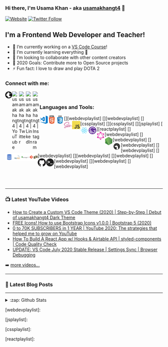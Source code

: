 ### Hi there, I'm Usama Khan - aka [usamakhangt4][website] 👋

[![Website](https://img.shields.io/website?label=usamakhangt4.com&style=for-the-badge&url=https%3A%2F%2Fusamakhangt4.com)](https://usamakhangt4.com)
[![Twitter Follow](https://img.shields.io/twitter/follow/usamakhangt4?color=1DA1F2&logo=twitter&style=for-the-badge)](https://twitter.com/intent/follow?original_referer=https%3A%2F%2Fgithub.com%2Fusamakhangt4&screen_name=usamakhangt4)

## I'm a Frontend Web Developer and Teacher!

- 🔭 I’m currently working on a [VS Code Course][website]!
- 🌱 I’m currently learning everything 🤣
- 👯 I’m looking to collaborate with other content creators
- 🥅 2020 Goals: Contribute more to Open Source projects
- ⚡ Fun fact: I love to draw and play DOTA 2

### Connect with me:

[<img align="left" alt="usamakhangt4.com" width="22px" src="https://raw.githubusercontent.com/iconic/open-iconic/master/svg/globe.svg" />][website]
[<img align="left" alt="usamakhangt4 | YouTube" width="22px" src="https://cdn.jsdelivr.net/npm/simple-icons@v3/icons/youtube.svg" />][youtube]
[<img align="left" alt="usamakhangt4 | Twitter" width="22px" src="https://cdn.jsdelivr.net/npm/simple-icons@v3/icons/twitter.svg" />][twitter]
[<img align="left" alt="usamakhangt4 | LinkedIn" width="22px" src="https://cdn.jsdelivr.net/npm/simple-icons@v3/icons/linkedin.svg" />][linkedin]
[<img align="left" alt="usamakhangt4 | Instagram" width="22px" src="https://cdn.jsdelivr.net/npm/simple-icons@v3/icons/instagram.svg" />][instagram]

<br />

### Languages and Tools:

[<img align="left" alt="Visual Studio Code" width="26px" src="https://raw.githubusercontent.com/github/explore/80688e429a7d4ef2fca1e82350fe8e3517d3494d/topics/visual-studio-code/visual-studio-code.png" />][webdevplaylist]
[<img align="left" alt="HTML5" width="26px" src="https://raw.githubusercontent.com/github/explore/80688e429a7d4ef2fca1e82350fe8e3517d3494d/topics/html/html.png" />][webdevplaylist]
[<img align="left" alt="CSS3" width="26px" src="https://raw.githubusercontent.com/github/explore/80688e429a7d4ef2fca1e82350fe8e3517d3494d/topics/css/css.png" />][cssplaylist]
[<img align="left" alt="Sass" width="26px" src="https://raw.githubusercontent.com/github/explore/80688e429a7d4ef2fca1e82350fe8e3517d3494d/topics/sass/sass.png" />][cssplaylist]
[<img align="left" alt="JavaScript" width="26px" src="https://raw.githubusercontent.com/github/explore/80688e429a7d4ef2fca1e82350fe8e3517d3494d/topics/javascript/javascript.png" />][jsplaylist]
[<img align="left" alt="React" width="26px" src="https://raw.githubusercontent.com/github/explore/80688e429a7d4ef2fca1e82350fe8e3517d3494d/topics/react/react.png" />][reactplaylist]
[<img align="left" alt="Gatsby" width="26px" src="https://raw.githubusercontent.com/github/explore/e94815998e4e0713912fed477a1f346ec04c3da2/topics/gatsby/gatsby.png" />][webdevplaylist]
[<img align="left" alt="GraphQL" width="26px" src="https://raw.githubusercontent.com/github/explore/80688e429a7d4ef2fca1e82350fe8e3517d3494d/topics/graphql/graphql.png" />][webdevplaylist]
[<img align="left" alt="Node.js" width="26px" src="https://raw.githubusercontent.com/github/explore/80688e429a7d4ef2fca1e82350fe8e3517d3494d/topics/nodejs/nodejs.png" />][webdevplaylist]
[<img align="left" alt="Deno" width="26px" src="https://raw.githubusercontent.com/github/explore/361e2821e2dea67711cde99c9c40ed357061cf27/topics/deno/deno.png" />][webdevplaylist]
[<img align="left" alt="SQL" width="26px" src="https://raw.githubusercontent.com/github/explore/80688e429a7d4ef2fca1e82350fe8e3517d3494d/topics/sql/sql.png" />][webdevplaylist]
[<img align="left" alt="MySQL" width="26px" src="https://raw.githubusercontent.com/github/explore/80688e429a7d4ef2fca1e82350fe8e3517d3494d/topics/mysql/mysql.png" />][webdevplaylist]
[<img align="left" alt="MongoDB" width="26px" src="https://raw.githubusercontent.com/github/explore/80688e429a7d4ef2fca1e82350fe8e3517d3494d/topics/mongodb/mongodb.png" />][webdevplaylist]
[<img align="left" alt="Git" width="26px" src="https://raw.githubusercontent.com/github/explore/80688e429a7d4ef2fca1e82350fe8e3517d3494d/topics/git/git.png" />][webdevplaylist]
[<img align="left" alt="GitHub" width="26px" src="https://raw.githubusercontent.com/github/explore/78df643247d429f6cc873026c0622819ad797942/topics/github/github.png" />][webdevplaylist]
[<img align="left" alt="Terminal" width="26px" src="https://raw.githubusercontent.com/github/explore/80688e429a7d4ef2fca1e82350fe8e3517d3494d/topics/terminal/terminal.png" />][webdevplaylist]

<br />
<br />

---

### 📺 Latest YouTube Videos

<!-- YOUTUBE:START -->

- [How to Create a Custom VS Code Theme (2020) | Step-by-Step | Debut of usamakhangt4 Dark Theme](https://www.youtube.com/watch?v=QCqWzb-9Sy8)
- [FREE Icons! How to use Bootstrap Icons v1.0.0 | Bootstrap 5 (2020)](https://www.youtube.com/watch?v=DPnJldwv22o)
- [0 to 70K SUBSCRIBERS in 1 YEAR | YouTube 2020: The strategies that helped me to grow on YouTube](https://www.youtube.com/watch?v=oNGZ7h5LR-o)
- [How To Build A React App w/ Hooks & Airtable API | styled-components | Code Quality Check](https://www.youtube.com/watch?v=FEoEvSmtmPQ)
- [UPDATE: VS Code July 2020 Stable Release | Settings Sync | Browser Debugging](https://www.youtube.com/watch?v=4adVM33GAlA)
<!-- YOUTUBE:END -->

➡️ [more videos...](https://youtube.com/usamakhangt4)

---

### 📕 Latest Blog Posts

<!-- BLOG-POST-LIST:START -->

<!-- BLOG-POST-LIST:END -->

<!-- ➡️ [more blog posts...](https://usamakhangt4.com) -->

---

<details>
  <summary>:zap: Github Stats</summary>

  <img align="left" alt="usamakhangt4's Github Stats" src="https://github-readme-stats-sand-kappa.vercel.app/api?username=usamakhangt4&show_icons=true&hide_border=true" />

</details>

[website]: https://usamakhangt4.com
[twitter]: https://twitter.com/usamakhangt4
[youtube]: https://youtube.com/usamakhangt4
[instagram]: https://instagram.com/usamakhangt4
[linkedin]: https://linkedin.com/in/usamakhangt4
[webdevplaylist]:
  <!-- https://www.youtube.com/playlist?list=PLkwxH9e_vrAJ0WbEsFA9W3I1W-g_BTsbt -->
[jsplaylist]:
  <!-- https://www.youtube.com/playlist?list=PLkwxH9e_vrALRJKu7wfXby3MKeflhTu6B -->
[cssplaylist]:
  <!-- https://www.youtube.com/playlist?list=PLkwxH9e_vrALSdvZuEh6gqQdmDoDIoqz4 -->
[reactplaylist]:
  <!-- https://www.youtube.com/playlist?list=PLkwxH9e_vrAK4TdffpxKY3QGyHCpxFcQ0 -->
